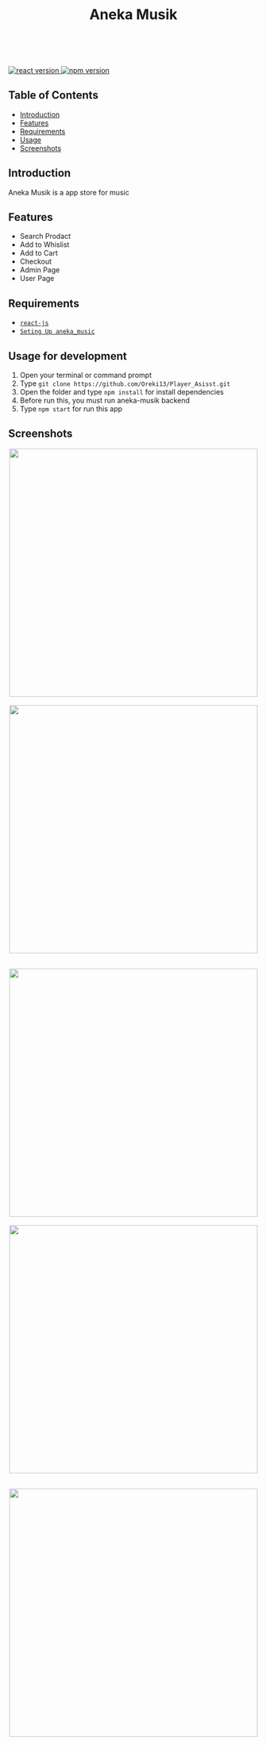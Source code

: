 <h1 align='center'>Aneka Musik</h1><br/><br /><br />

<br/>

<a href="#">
  <img src="https://img.shields.io/badge/ReactJs-v16.10.2-blue" alt="react version">
</a>
<a href="#">
  <img src="https://img.shields.io/badge/Node-v12.10.0-green" alt="npm version">
</a>

## Table of Contents

- [Introduction](#introduction)
- [Features](#features)
- [Requirements](#requirements)
- [Usage](#usage-for-development)
- [Screenshots](#screenshots)

## Introduction

Aneka Musik is a app store for music

## Features

- Search Prodact
- Add to Whislist
- Add to Cart
- Checkout
- Admin Page
- User Page

## Requirements

- [`react-js`](https://reactjs.org/)
- [`Seting Up aneka_music`](https://github.com/Oreki13/Backend_AnekaMusik.git)

## Usage for development

1. Open your terminal or command prompt
2. Type `git clone https://github.com/Oreki13/Player_Asisst.git`
3. Open the folder and type `npm install` for install dependencies
4. Before run this, you must run aneka-musik backend
5. Type `npm start` for run this app

## Screenshots

  <p align="center">
    <span>
      <img src="https://i.imgur.com/ZgEhYRh.png" width="500px" />
      &nbsp;&nbsp;
      <img src="https://i.imgur.com/fakXIwo.png" width="500px" />
      &nbsp;&nbsp;
    </span>
  </p>
<p align="center">
    <span>
      <img src="https://i.imgur.com/DOATzcd.png" width="500px" />
      &nbsp;&nbsp;
      <img src="https://i.imgur.com/JbF6QFt.png" width="500px" />
      &nbsp;&nbsp;
    </span>
  </p>
<p align="center">
<span> <img src="https://i.imgur.com/Cqpo9LH.png" width="500px" /></span>
  </p>
